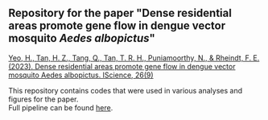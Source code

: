 ## Repository for the paper "Dense residential areas promote gene flow in dengue vector mosquito *Aedes albopictus*"
[Yeo, H., Tan, H. Z., Tang, Q., Tan, T. R. H., Puniamoorthy, N., & Rheindt, F. E. (2023). Dense residential areas promote gene flow in dengue vector mosquito Aedes albopictus. IScience, 26(9)](https://www.cell.com/iscience/fulltext/S2589-0042(23)01654-1)

This repository contains codes that were used in various analyses and figures for the paper.<br>
Full pipeline can be found [here](full_pipeline.sh).

